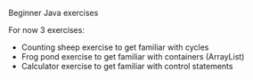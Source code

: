 Beginner Java exercises

For now 3 exercises:
- Counting sheep exercise to get familiar with cycles
- Frog pond exercise to get familiar with containers (ArrayList)
- Calculator exercise to get familiar with control statements
